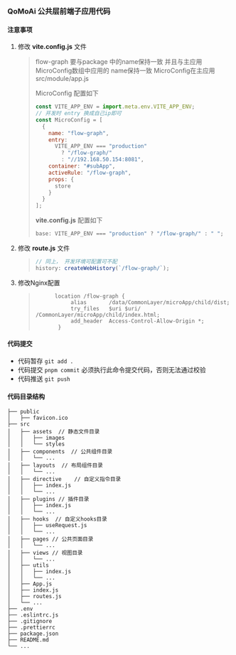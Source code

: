 ### QoMoAi 公共层前端子应用代码

#### 注意事项

1. 修改 **vite.config.js** 文件
   > flow-graph 要与package 中的name保持一致
   > 并且与主应用 MicroConfig数组中应用的 name保持一致 MicroConfig在主应用src/module/app.js
   >
   > MicroConfig 配置如下
   >
   > ```javascript
   > const VITE_APP_ENV = import.meta.env.VITE_APP_ENV;
   > // 开发时 entry 换成自己ip即可
   > const MicroConfig = [
   >   {
   >     name: "flow-graph",
   >     entry:
   >       VITE_APP_ENV === "production"
   >         ? "/flow-graph/"
   >         : "//192.168.50.154:8081",
   >     container: "#subApp",
   >     activeRule: "/flow-graph",
   >     props: {
   >       store
   >     }
   >   }
   > ];
   > ```
   >
   > **vite.config.js** 配置如下
   >
   > ```javascript
   > base: VITE_APP_ENV === "production" ? "/flow-graph/" : " ";
   > ```
2. 修改 **route.js** 文件
   > ```javascript
   > // 同上， 开发环境可配置可不配
   > history: createWebHistory(`/flow-graph/`);
   > ```
3. 修改Nginx配置
   > ```shell
   >       location /flow-graph {
   >            alias       /data/CommonLayer/microApp/child/dist;
   >            try_files   $uri $uri/ /CommonLayer/microApp/child/index.html;
   >            add_header  Access-Control-Allow-Origin *;
   >        }
   > ```

#### 代码提交

- 代码暂存 `git add .`
- 代码提交 `pnpm commit` 必须执行此命令提交代码，否则无法通过校验
- 代码推送 `git push`

#### 代码目录结构

```
├── public
│   ├── favicon.ico
├── src
│   ├── assets  // 静态文件目录
│   │   ├── images
│   │   └── styles
│   ├── components  // 公共组件目录
│   │   └── ...
│   ├── layouts  // 布局组件目录
│   │   └── ...
│   ├── directive    // 自定义指令目录
│   │   ├── index.js
│   │   └── ...
│   ├── plugins // 插件目录
│   │   ├── index.js
│   │   └── ...
│   ├── hooks  // 自定义hooks目录
│   │   ├── useRequest.js
│   │   └── ...
│   ├── pages // 公共页面目录
│   │   └── ...
│   ├── views // 视图目录
│   │   └── ...
│   ├── utils
│   │   ├── index.js
│   │   └── ...
│   ├── App.js
│   ├── index.js
│   ├── routes.js
│   └── ...
├── .env
├── .eslintrc.js
├── .gitignore
├── .prettierrc
├── package.json
├── README.md
└── ...
```
